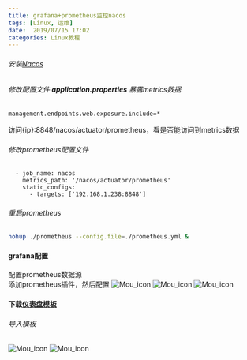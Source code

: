 ```yaml
---
title: grafana+prometheus监控nacos
tags: [Linux, 运维]
date:  2019/07/15 17:02
categories: Linux教程
---
```


###### 安装[Nacos](http://lutao.tk/SpringCloud%20nacos%E8%87%AA%E5%AE%9A%E4%B9%89%E7%94%A8%E6%88%B7/) 

###### 修改配置文件 ***application.properties*** 暴露metrics数据
```bash
management.endpoints.web.exposure.include=*
```
访问{ip}:8848/nacos/actuator/prometheus，看是否能访问到metrics数据

###### 修改prometheus配置文件
```lombok.config
  - job_name: nacos
    metrics_path: '/nacos/actuator/prometheus'
    static_configs:
      - targets: ['192.168.1.238:8848']
```
###### 重启prometheus
```bash
nohup ./prometheus --config.file=./prometheus.yml &
```
#### grafana配置
配置prometheus数据源     
添加prometheus插件，然后配置
![Mou_icon](http://blog.lutao1726.top/grafana-redis-01.png)
![Mou_icon](http://blog.lutao1726.top/grafana-redis-02.png)
![Mou_icon](http://blog.lutao1726.top/grafana-redis-03.png)

#### 下载[仪表盘模板](https://github.com/nacos-group/nacos-template/blob/master/nacos-sync-grafana)

###### 导入模板
![Mou_icon](http://blog.lutao1726.top/grafana-redis-05.png)
![Mou_icon](http://blog.lutao1726.top/grafana-nacos-02.png)